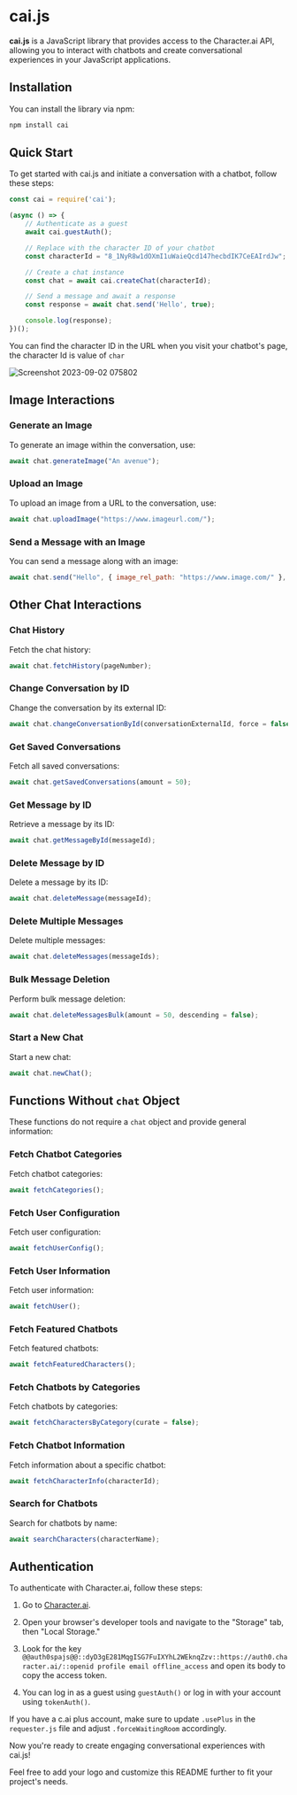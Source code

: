 # cai.js

**cai.js** is a JavaScript library that provides access to the Character.ai API, allowing you to interact with chatbots and create conversational experiences in your JavaScript applications.

## Installation

You can install the library via npm:

```bash
npm install cai
```

## Quick Start

To get started with cai.js and initiate a conversation with a chatbot, follow these steps:

```javascript
const cai = require('cai');

(async () => {
    // Authenticate as a guest
    await cai.guestAuth();

    // Replace with the character ID of your chatbot
    const characterId = "8_1NyR8w1dOXmI1uWaieQcd147hecbdIK7CeEAIrdJw";

    // Create a chat instance
    const chat = await cai.createChat(characterId);

    // Send a message and await a response
    const response = await chat.send('Hello', true);

    console.log(response);
})();
```

You can find the character ID in the URL when you visit your chatbot's page, the character Id is value of `char`

![Screenshot 2023-09-02 075802](https://github.com/enginestein/cai.js/assets/117010357/67dc87df-175a-489a-a28d-debcb4ee87d5)

## Image Interactions

### Generate an Image

To generate an image within the conversation, use:

```javascript
await chat.generateImage("An avenue");
```

### Upload an Image

To upload an image from a URL to the conversation, use:

```javascript
await chat.uploadImage("https://www.imageurl.com/");
```

### Send a Message with an Image

You can send a message along with an image:

```javascript
await chat.send("Hello", { image_rel_path: "https://www.image.com/" }, true);
```

## Other Chat Interactions

### Chat History

Fetch the chat history:

```javascript
await chat.fetchHistory(pageNumber);
```

### Change Conversation by ID

Change the conversation by its external ID:

```javascript
await chat.changeConversationById(conversationExternalId, force = false);
```

### Get Saved Conversations

Fetch all saved conversations:

```javascript
await chat.getSavedConversations(amount = 50);
```

### Get Message by ID

Retrieve a message by its ID:

```javascript
await chat.getMessageById(messageId);
```

### Delete Message by ID

Delete a message by its ID:

```javascript
await chat.deleteMessage(messageId);
```

### Delete Multiple Messages

Delete multiple messages:

```javascript
await chat.deleteMessages(messageIds);
```

### Bulk Message Deletion

Perform bulk message deletion:

```javascript
await chat.deleteMessagesBulk(amount = 50, descending = false);
```

### Start a New Chat

Start a new chat:

```javascript
await chat.newChat();
```

## Functions Without `chat` Object

These functions do not require a `chat` object and provide general information:

### Fetch Chatbot Categories

Fetch chatbot categories:

```javascript
await fetchCategories();
```

### Fetch User Configuration

Fetch user configuration:

```javascript
await fetchUserConfig();
```

### Fetch User Information

Fetch user information:

```javascript
await fetchUser();
```

### Fetch Featured Chatbots

Fetch featured chatbots:

```javascript
await fetchFeaturedCharacters();
```

### Fetch Chatbots by Categories

Fetch chatbots by categories:

```javascript
await fetchCharactersByCategory(curate = false);
```

### Fetch Chatbot Information

Fetch information about a specific chatbot:

```javascript
await fetchCharacterInfo(characterId);
```

### Search for Chatbots

Search for chatbots by name:

```javascript
await searchCharacters(characterName);
```

## Authentication

To authenticate with Character.ai, follow these steps:

1. Go to [Character.ai](https://www.character.ai/).

2. Open your browser's developer tools and navigate to the "Storage" tab, then "Local Storage."

3. Look for the key `@@auth0spajs@@::dyD3gE281MqgISG7FuIXYhL2WEknqZzv::https://auth0.character.ai/::openid profile email offline_access` and open its body to copy the access token.

4. You can log in as a guest using `guestAuth()` or log in with your account using `tokenAuth()`.

If you have a c.ai plus account, make sure to update `.usePlus` in the `requester.js` file and adjust `.forceWaitingRoom` accordingly.

Now you're ready to create engaging conversational experiences with cai.js!

Feel free to add your logo and customize this README further to fit your project's needs.
